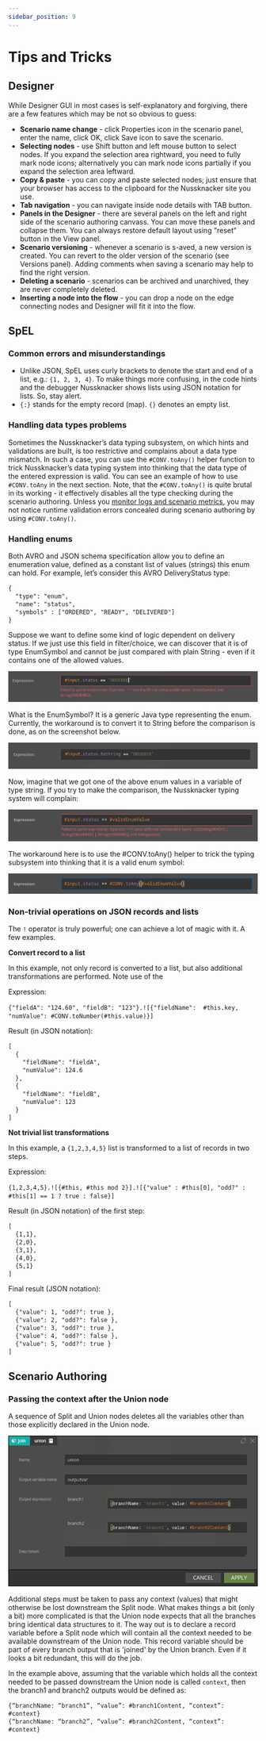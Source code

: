 ```yaml
---
sidebar_position: 9
---
```


# Tips and Tricks

## Designer 

While Designer GUI in most cases is self-explanatory and forgiving, there are a few features which may be not so obvious to guess:

* **Scenario name change** - click Properties icon in the scenario panel, enter the name, click OK, click Save icon to save the scenario.
* **Selecting nodes** - use Shift button and left mouse button to select nodes. If you expand the selection area rightward, you need to fully mark node icons; alternatively you can mark node icons partially if you expand the selection area leftward.
* **Copy & paste** - you can copy and paste selected nodes; just ensure that your browser has access to the clipboard for the Nussknacker site you use.
* **Tab navigation** - you can navigate inside node details with TAB button.
* **Panels in the Designer** - there are several panels on the left and right side of the scenario authoring canvass. You can move these panels and collapse them. You can always restore default layout using "reset" button in the View panel.
* **Scenario versioning** - whenever a scenario is s-aved, a new version is created. You can revert to the older version of the scenario (see Versions panel). Adding comments when saving a scenario may help to find the right version.
* **Deleting a scenario** - scenarios can be archived and unarchived, they are never completely deleted. 
* **Inserting a node into the flow** - you can drop a node on the edge connecting nodes and Designer will fit it into the flow.


## SpEL

### Common errors and misunderstandings

- Unlike JSON, SpEL uses curly brackets to denote the start and end of a list, e.g.:  `{1, 2, 3, 4}`. To make things more confusing, in the code hints and the debugger Nussknacker shows lists using JSON notation for lists. So, stay alert.
- `{:}` stands for the empty record (map). `{}` denotes an empty list.  

### Handling data types problems

Sometimes the Nussknacker’s data typing subsystem, on which hints and validations are built, is too restrictive and complains about a data type mismatch. In such a case, you can use the `#CONV.toAny()` helper function to trick Nussknacker’s data typing system into thinking that the data type of the entered expression is valid. You can see an example of how to use `#CONV.toAny` in the next section. 
Note, that the `#CONV.toAny()` is quite brutal in its working - it effectively disables all the type checking during the scenario authoring. Unless you [monitor logs and scenario metrics](./../operations_guide/Common.md#handling-typical-scenario-errors), you may not notice runtime validation errors concealed during scenario authoring by using `#CONV.toAny()`. 

### Handling enums
Both AVRO and JSON schema specification allow you to define an enumeration value, defined as a constant list of values (strings) this enum can hold. For example, let’s consider this AVRO DeliveryStatus type:

```
{
  "type": "enum",
  "name": "status",
  "symbols" : ["ORDERED", "READY", "DELIVERED"]
}
```
Suppose we want to define some kind of logic dependent on delivery status. If we just use this field in filter/choice, we can discover that it is of type EnumSymbol and cannot be just compared with plain String - even if it contains one of the  allowed values.

![img](img/enumComparisonToStringProblem.png)


What is the EnumSymbol? It is a generic Java type representing the enum. Currently, the workaround is to convert it to String before the comparison is done, as on the screenshot below. 

![img](img/enumComparisonToStringSolution.png)

Now, imagine that we got one of the above enum values in a variable of type string. If you try to make the comparison, the Nussknacker typing system will complain:

![img](img/enumComparisonWithVariable.png)

The workaround here is to use the #CONV.toAny() helper to trick the typing subsystem into thinking that it is a valid enum symbol:

![img](img/enumToAnyConversion.png)

### Non-trivial operations on JSON records and lists

The `!` operator is truly powerful; one can achieve a lot of magic with it. A few examples.

**Convert record to a list**

In this example, not only record is converted to a list, but also additional transformations are performed. Note use of the 

Expression:

`{"fieldA": "124.60", "fieldB": "123"}.![{"fieldName":  #this.key, "numValue": #CONV.toNumber(#this.value)}]`

Result (in JSON notation):

```
[
  {
    "fieldName": "fieldA",
    "numValue": 124.6
  },
  {
    "fieldName": "fieldB",
    "numValue": 123
  }
]
```

**Not trivial list transformations**

In this example, a `{1,2,3,4,5}` list is transformed to a list of records in two steps.

Expression:

`{1,2,3,4,5}.![{#this, #this mod 2}].![{"value" : #this[0], "odd?" : #this[1] == 1 ? true : false}]`

Result (in JSON notation) of the first step:

```
[
  {1,1},
  {2,0},
  {3,1},
  {4,0},
  {5,1}
]
```

Final result (JSON notation):

```
[
  {"value": 1, "odd?": true },
  {"value": 2, "odd?": false },
  {"value": 3, "odd?": true },
  {"value": 4, "odd?": false },
  {"value": 5, "odd?": true }
]
```

## Scenario Authoring

### Passing the context after the Union node
A sequence of Split and Union nodes deletes all the variables other than those explicitly declared in the Union node. 

![img](img/passingContextBeyondUnion.png)

Additional steps must be taken to pass any context (values) that might otherwise be lost downstream the Split node. What makes things a bit (only a bit) more complicated is that the Union node expects that all the branches bring identical data structures to it. The way out is to declare a record variable before a Split node which will contain all the context needed to be available downstream of the Union node. This record variable should be part of every branch output that is 'joined' by the Union branch. Even if it looks a bit redundant, this will do the job. 

In the example above, assuming that the variable which holds all the context needed to be passed downstream the Union node is called `context`, then the branch1 and branch2 outputs would be defined as:

```
{“branchName: “branch1”, “value”: #branch1Content, “context”: #context}
{“branchName: “branch2”, “value”: #branch2Content, “context”: #context}
```
